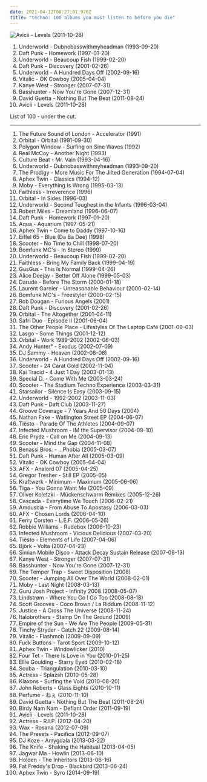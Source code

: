 ```yaml
---
date: 2021-04-12T08:27:01.976Z
title: "techno: 100 albums you must listen to before you die"
---
```

![Avicii - Levels (2011-10-28)](https://img.discogs.com/gAEJL4DJuK85hxGg5BYDzuVISlA=/fit-in/500x500/filters:strip_icc():format(jpeg):mode_rgb():quality(90)/discogs-images/R-3196879-1320268289.jpeg.jpg "Avicii - Levels (2011-10-28)")
<ol class="albums">
<li data-cover="http://coverartarchive.org/release/60f59c97-528c-3d70-a68e-f4ff44207cfc/13698079115-500.jpg" data-tags="electronic, techno, dance" role="button">Underworld - Dubnobasswithmyheadman (1993-09-20)</li>
<li data-cover="http://coverartarchive.org/release/770b9b80-10e1-4297-b1fd-46ad0dbb0305/1148987477-500.jpg" data-tags="electronic, house" role="button">Daft Punk - Homework (1997-01-20)</li>
<li data-cover="https://img.discogs.com/nD10hJOZwmEpHF7a0SrvyQV1AYY=/fit-in/450x390/filters:strip_icc():format(jpeg):mode_rgb():quality(90)/discogs-images/R-43257-1187900153.jpeg.jpg" data-tags="electronic, techno" role="button">Underworld - Beaucoup Fish (1999-02-20)</li>
<li data-cover="http://coverartarchive.org/release/51467269-3122-3d7e-92b2-0f0a694d30c1/1269784284-500.jpg" data-tags="electronic, house" role="button">Daft Punk - Discovery (2001-02-26)</li>
<li data-cover="http://coverartarchive.org/release/7c35ff51-e81a-4ccc-888f-9b27c5f558f0/1630166366-500.jpg" data-tags="electronic, techno" role="button">Underworld - A Hundred Days Off (2002-09-16)</li>
<li data-cover="https://img.discogs.com/9ZGqCrRnBpYLH9e34YgP3h0IB7c=/fit-in/225x225/filters:strip_icc():format(jpeg):mode_rgb():quality(90)/discogs-images/R-6286569-1438926263-1019.jpeg.jpg" data-tags="electronic, electro" role="button">Vitalic - OK Cowboy (2005-04-04)</li>
<li data-cover="http://coverartarchive.org/release/9c57c15f-cf52-4c52-92da-736becaa5a96/11833873261-500.jpg" data-tags="electronic, dance, techno, house, west, kanye, stronger" role="button">Kanye West - Stronger (2007-07-31)</li>
<li data-cover="https://img.discogs.com/9qwkMMhrr1lNWPMdchCIxZ0xqkM=/fit-in/570x500/filters:strip_icc():format(jpeg):mode_rgb():quality(90)/discogs-images/R-1196874-1200003112.jpeg.jpg" data-tags="techno" role="button">Basshunter - Now You're Gone (2007-12-31)</li>
<li data-cover="http://coverartarchive.org/release/e482fee8-b5c2-4a3d-8236-97b9a23b329b/11431037022-500.jpg" data-tags="house, electronic" role="button">David Guetta - Nothing But The Beat (2011-08-24)</li>
<li data-cover="https://img.discogs.com/gAEJL4DJuK85hxGg5BYDzuVISlA=/fit-in/500x500/filters:strip_icc():format(jpeg):mode_rgb():quality(90)/discogs-images/R-3196879-1320268289.jpeg.jpg" data-tags="electronic, dance" role="button">Avicii - Levels (2011-10-28)</li>
</ol>
List of 100 - under the cut.
<!-- more -->

_________________

<ol class="albums">
<li data-cover="https://img.discogs.com/8rFyleKW1Fx0UuFJ7Pq1FTLVHg0=/fit-in/600x600/filters:strip_icc():format(jpeg):mode_rgb():quality(90)/discogs-images/R-61778-1411211779-6669.jpeg.jpg" data-tags="electronic" role="button">
The Future Sound of London - Accelerator (1991)
</li>
<li data-cover="http://coverartarchive.org/release/4fd615b6-00bb-41c5-a151-5ed4bd350d31/16373960355-500.jpg" data-tags="electronic, techno" role="button">
Orbital - Orbital (1991-09-30)
</li>
<li data-cover="http://coverartarchive.org/release/2b20bd11-00d2-4800-baa0-d2eb05486f09/6937494644-500.jpg" data-tags="idm" role="button">
Polygon Window - Surfing on Sine Waves (1992)
</li>
<li data-cover="https://img.discogs.com/d28tpqQucwJ9drJ-Ad8JCNBVpoI=/fit-in/371x600/filters:strip_icc():format(jpeg):mode_rgb():quality(90)/discogs-images/R-1737046-1333832985.jpeg.jpg" data-tags="90s, pop, dance" role="button">
Real McCoy - Another Night (1993)
</li>
<li data-cover="https://img.discogs.com/csnz7uanoYKJwLy_H4hP2axW94s=/fit-in/600x598/filters:strip_icc():format(jpeg):mode_rgb():quality(90)/discogs-images/R-93934-1357309333-4319.jpeg.jpg" data-tags="dance" role="button">
Culture Beat - Mr. Vain (1993-04-16)
</li>
<li data-cover="http://coverartarchive.org/release/60f59c97-528c-3d70-a68e-f4ff44207cfc/13698079115-500.jpg" data-tags="electronic, techno, dance" role="button">
Underworld - Dubnobasswithmyheadman (1993-09-20)
</li>
<li data-cover="http://coverartarchive.org/release/e1cfae23-df33-4a58-be49-5d34c6a5563e/3035311470-500.jpg" data-tags="electronic, techno" role="button">
The Prodigy - More Music For The Jilted Generation (1994-07-04)
</li>
<li data-cover="https://via.placeholder.com/450" data-tags="idm" role="button">
Aphex Twin - Classics (1994-12)
</li>
<li data-cover="https://img.discogs.com/LPA2w-4DjKaKa7J63lr9HZWhFIc=/fit-in/500x457/filters:strip_icc():format(jpeg):mode_rgb():quality(90)/discogs-images/R-389573-1393368466-9302.jpeg.jpg" data-tags="electronic" role="button">
Moby - Everything Is Wrong (1995-03-13)
</li>
<li data-cover="http://coverartarchive.org/release/cd2da473-ec72-47a9-b6ca-5ecfe06a086b/5556123884-500.jpg" data-tags="trance, chillout, electronic, dance, funk, techno, progressive house, anorexic, faithless, levykokoelma" role="button">
Faithless - Irreverence (1996)
</li>
<li data-cover="https://img.discogs.com/MB7s4Pyk2PsJc95Z_yTqNIz703k=/fit-in/600x589/filters:strip_icc():format(jpeg):mode_rgb():quality(90)/discogs-images/R-31772-1366733878-7061.jpeg.jpg" data-tags="electronic" role="button">
Orbital - In Sides (1996-03)
</li>
<li data-cover="http://coverartarchive.org/release/91c4f715-6327-4057-beda-031a32e5d707/5345049101-500.jpg" data-tags="electronic, techno" role="button">
Underworld - Second Toughest in the Infants (1996-03-04)
</li>
<li data-cover="https://img.discogs.com/P-P_wUOfYu8cm9jWS8XPVzXdryo=/fit-in/600x592/filters:strip_icc():format(jpeg):mode_rgb():quality(90)/discogs-images/R-83507-1457553225-8498.jpeg.jpg" data-tags="trance, dream, robert miles" role="button">
Robert Miles - Dreamland (1996-06-07)
</li>
<li data-cover="http://coverartarchive.org/release/770b9b80-10e1-4297-b1fd-46ad0dbb0305/1148987477-500.jpg" data-tags="electronic, house" role="button">
Daft Punk - Homework (1997-01-20)
</li>
<li data-cover="http://coverartarchive.org/release/6faa4168-52d1-4375-8b67-2b143a370a75/2570451062-500.jpg" data-tags="dance, pop, eurodance, 90s" role="button">
Aqua - Aquarium (1997-05-21)
</li>
<li data-cover="http://coverartarchive.org/release/32ad4a8c-cd44-3637-ac39-3479d7be8fb2/19702223299-500.jpg" data-tags="electronic, idm" role="button">
Aphex Twin - Come to Daddy (1997-10-16)
</li>
<li data-cover="http://coverartarchive.org/release/096f5d5a-8ae2-4956-a503-5bf849c8fc80/27411662462-500.jpg" data-tags="racist country, blue da ba dee blue ice pop radio edit" role="button">
Eiffel 65 - Blue (Da Ba Dee) (1998)
</li>
<li data-cover="http://coverartarchive.org/release/44d079fa-5ecc-4a02-b5d5-fd37f98e6f8b/4655099055-500.jpg" data-tags="techno" role="button">
Scooter - No Time to Chill (1998-07-20)
</li>
<li data-cover="https://img.discogs.com/hALqARRNhy9I9mxdtUCKXurMkjc=/fit-in/130x130/filters:strip_icc():format(jpeg):mode_rgb():quality(90)/discogs-images/R-10748-1083265077.jpg.jpg" data-tags="breakbeat" role="button">
Bomfunk MC's - In Stereo (1999)
</li>
<li data-cover="https://img.discogs.com/nD10hJOZwmEpHF7a0SrvyQV1AYY=/fit-in/450x390/filters:strip_icc():format(jpeg):mode_rgb():quality(90)/discogs-images/R-43257-1187900153.jpeg.jpg" data-tags="electronic, techno" role="button">
Underworld - Beaucoup Fish (1999-02-20)
</li>
<li data-cover="http://coverartarchive.org/release/717a1e99-b6f4-4faf-89d1-10d69e991ccc/915839326-500.jpg" data-tags="electronic, techno, melancholy, groovy, ethno, faithless, hel phire" role="button">
Faithless - Bring My Family Back (1999-04-19)
</li>
<li data-cover="http://coverartarchive.org/release/9d6772cd-c088-382c-ba72-d092eb1b1f20/24897461115-500.jpg" data-tags="electronic, trip-hop, techno" role="button">
GusGus - This Is Normal (1999-04-26)
</li>
<li data-cover="http://coverartarchive.org/release/dd351792-e53f-4d74-bf93-2a940edad8d1/10209301116-500.jpg" data-tags="dance, techno" role="button">
Alice Deejay - Better Off Alone (1999-05-03)
</li>
<li data-cover="https://img.discogs.com/Cz0JOIN8j8Gumlj128kA5NEP504=/fit-in/600x598/filters:strip_icc():format(jpeg):mode_rgb():quality(90)/discogs-images/R-147167-1409737346-3469.jpeg.jpg" data-tags="trance" role="button">
Darude - Before The Storm (2000-01-18)
</li>
<li data-cover="http://coverartarchive.org/release/503cb223-719b-332f-bd81-8d3e182a0308/1171048477-500.jpg" data-tags="techno, electronic" role="button">
Laurent Garnier - Unreasonable Behaviour (2000-02-14)
</li>
<li data-cover="https://img.discogs.com/vok-pww6XUx5QFygj9FX9zAfMXs=/fit-in/600x515/filters:strip_icc():format(jpeg):mode_rgb():quality(90)/discogs-images/R-106523-1258962168.jpeg.jpg" data-tags="trance" role="button">
Bomfunk MC's - Freestyler (2000-02-15)
</li>
<li data-cover="https://img.discogs.com/isniMsRL2XRq3oPsM1fVA2xo7Vk=/fit-in/600x601/filters:strip_icc():format(jpeg):mode_rgb():quality(90)/discogs-images/R-65770-1454768663-3762.jpeg.jpg" data-tags="electronic, trip-hop" role="button">
Rob Dougan - Furious Angels (2001)
</li>
<li data-cover="http://coverartarchive.org/release/51467269-3122-3d7e-92b2-0f0a694d30c1/1269784284-500.jpg" data-tags="electronic, house" role="button">
Daft Punk - Discovery (2001-02-26)
</li>
<li data-cover="http://coverartarchive.org/release/7e0dc6a7-1376-47cb-90ec-6ae9228d99fb/25473519992-500.jpg" data-tags="electronic" role="button">
Orbital - The Altogether (2001-04-11)
</li>
<li data-cover="http://coverartarchive.org/release/77bfd13a-40b0-41ec-afd6-15f0ca904e5b/2335812387-500.jpg" data-tags="trance, electronic, dance" role="button">
Safri Duo - Episode II (2001-06-04)
</li>
<li data-cover="http://coverartarchive.org/release/496f6f0b-d763-4759-bab8-81a96d18964e/1696126538-500.jpg" data-tags="techno" role="button">
The Other People Place - Lifestyles Of The Laptop Café (2001-09-03)
</li>
<li data-cover="http://coverartarchive.org/release/20ca4a82-abb1-48c4-8c7a-170e7511ff92/2748922226-500.jpg" data-tags="dance, trance" role="button">
Lasgo - Some Things (2001-12-12)
</li>
<li data-cover="https://img.discogs.com/0zxzdTRtbAXWbKlpiTfKG1f_JRk=/fit-in/600x597/filters:strip_icc():format(jpeg):mode_rgb():quality(90)/discogs-images/R-2657832-1295294018.jpeg.jpg" data-tags="electronic" role="button">
Orbital - Work 1989-2002 (2002-06-03)
</li>
<li data-cover="http://coverartarchive.org/release/efc8730c-436a-4578-a98a-b0053cd02577/6790653841-500.jpg" data-tags="soundtrack, techno" role="button">
Andy Hunter° - Exodus (2002-07-09)
</li>
<li data-cover="http://coverartarchive.org/release/8cd0c7a7-cb6f-4753-b2e5-f29ca120e87b/4599270957-500.jpg" data-tags="trance" role="button">
DJ Sammy - Heaven (2002-08-06)
</li>
<li data-cover="http://coverartarchive.org/release/7c35ff51-e81a-4ccc-888f-9b27c5f558f0/1630166366-500.jpg" data-tags="electronic, techno" role="button">
Underworld - A Hundred Days Off (2002-09-16)
</li>
<li data-cover="http://coverartarchive.org/release/533a718d-c202-4d82-b3e7-596e4f40bf18/20373139615-500.jpg" data-tags="techno, scooter" role="button">
Scooter - 24 Carat Gold (2002-11-04)
</li>
<li data-cover="https://img.discogs.com/Nx2oCEwQ-8n0e11pxHdOhdiIxE4=/fit-in/600x605/filters:strip_icc():format(jpeg):mode_rgb():quality(90)/discogs-images/R-77904-1597761108-4237.jpeg.jpg" data-tags="trance, techno, 00s, sowaco" role="button">
Kai Tracid - 4 Just 1 Day (2003-01-13)
</li>
<li data-cover="http://coverartarchive.org/release/d8d5a08a-032b-493a-9812-3e3143a41373/24758111735-500.jpg" data-tags="dance, trance, electronic" role="button">
Special D. - Come With Me (2003-03-24)
</li>
<li data-cover="https://img.discogs.com/dYA8iHe_Huc5awOwYkgCtQ5aN1g=/fit-in/600x593/filters:strip_icc():format(jpeg):mode_rgb():quality(90)/discogs-images/R-136949-1515841853-9853.jpeg.jpg" data-tags="techno" role="button">
Scooter - The Stadium Techno Experience (2003-03-31)
</li>
<li data-cover="https://img.discogs.com/jrWVzobDRoF5M8iFRO0_ha-z8PQ=/fit-in/600x592/filters:strip_icc():format(jpeg):mode_rgb():quality(90)/discogs-images/R-434193-1482085620-7376.jpeg.jpg" data-tags="britpop, indie rock" role="button">
Starsailor - Silence Is Easy (2003-09-15)
</li>
<li data-cover="https://img.discogs.com/5fjDiYNMN5FG8o98Zv-IHdRj0Vk=/fit-in/600x599/filters:strip_icc():format(jpeg):mode_rgb():quality(90)/discogs-images/R-901889-1535289804-5696.jpeg.jpg" data-tags="electronic" role="button">
Underworld - 1992-2002 (2003-11-03)
</li>
<li data-cover="https://img.discogs.com/yLYJzusfSAoVituOKpcjTjuv3-c=/fit-in/600x582/filters:strip_icc():format(jpeg):mode_rgb():quality(90)/discogs-images/R-233890-1366479138-3160.jpeg.jpg" data-tags="house, electronic" role="button">
Daft Punk - Daft Club (2003-11-27)
</li>
<li data-cover="http://coverartarchive.org/release/7ebf5816-7084-464b-886a-8e405fe3083a/5438022732-500.jpg" data-tags="groove coverage" role="button">
Groove Coverage - 7 Years And 50 Days (2004)
</li>
<li data-cover="https://img.discogs.com/rp58FVm1KMOk0FZu9BK7C3ZJCoE=/fit-in/592x600/filters:strip_icc():format(jpeg):mode_rgb():quality(90)/discogs-images/R-256794-1331310260.jpeg.jpg" data-tags="electronic, electronica, techno, emp805, emp805 - mnml" role="button">
Nathan Fake - Watlington Street EP (2004-06-07)
</li>
<li data-cover="http://coverartarchive.org/release/176d1133-4c75-4017-9168-389b933b207c/13470088520-500.jpg" data-tags="trance, tiesto - parade of the athletes" role="button">
Tiësto - Parade Of The Athletes (2004-09-07)
</li>
<li data-cover="http://coverartarchive.org/release/e5fe454e-6a3c-3b82-b3af-99f638fb4e3c/11150293974-500.jpg" data-tags="trance, psytrance, electronic" role="button">
Infected Mushroom - IM the Supervisor (2004-09-10)
</li>
<li data-cover="https://img.discogs.com/Vp8Meaxcn9up2DL2PkgabVLsui0=/fit-in/600x512/filters:strip_icc():format(jpeg):mode_rgb():quality(90)/discogs-images/R-338431-1158462737.jpeg.jpg" data-tags="dance" role="button">
Eric Prydz - Call on Me (2004-09-13)
</li>
<li data-cover="http://coverartarchive.org/release/fd1b6a96-8e28-4614-8a11-004e14402664/4714897629-500.jpg" data-tags="dance, techno, trance" role="button">
Scooter - Mind the Gap (2004-11-08)
</li>
<li data-cover="https://img.discogs.com/oRU3eS0xX2-QpZTSdfSyWaCDB9U=/fit-in/600x595/filters:strip_icc():format(jpeg):mode_rgb():quality(90)/discogs-images/R-464139-1473578929-4162.jpeg.jpg" data-tags="techno" role="button">
Benassi Bros. - ...Phobia (2005-03-07)
</li>
<li data-cover="http://coverartarchive.org/release/9c02dc5c-6725-314b-a5d1-b6097ff0c6ce/13716662046-500.jpg" data-tags="electronic, house" role="button">
Daft Punk - Human After All (2005-03-09)
</li>
<li data-cover="https://img.discogs.com/9ZGqCrRnBpYLH9e34YgP3h0IB7c=/fit-in/225x225/filters:strip_icc():format(jpeg):mode_rgb():quality(90)/discogs-images/R-6286569-1438926263-1019.jpeg.jpg" data-tags="electronic, electro" role="button">
Vitalic - OK Cowboy (2005-04-04)
</li>
<li data-cover="http://coverartarchive.org/release/d1c1fd66-1010-4db3-bc26-41c67e542b51/10373975190-500.jpg" data-tags="electronic" role="button">
AFX - Analord 07 (2005-04-25)
</li>
<li data-cover="https://img.discogs.com/DVYKGAvZWHXQo7h6UUhTZ6MJSaE=/fit-in/600x600/filters:strip_icc():format(jpeg):mode_rgb():quality(90)/discogs-images/R-4281470-1362074526-3207.jpeg.jpg" data-tags="techno" role="button">
Gregor Tresher - Still EP (2005-05)
</li>
<li data-cover="https://img.discogs.com/m5caYZzD87Pe6K8_y0awhXHNFxE=/fit-in/300x300/filters:strip_icc():format(jpeg):mode_rgb():quality(90)/discogs-images/R-471424-1118479959.jpg.jpg" data-tags="electro, techno" role="button">
Kraftwerk - Minimum - Maximum (2005-06-06)
</li>
<li data-cover="https://img.discogs.com/XwnddAMe4xNCERqjNQDfUlfketk=/fit-in/479x479/filters:strip_icc():format(jpeg):mode_rgb():quality(90)/discogs-images/R-521679-1488361340-4434.jpeg.jpg" data-tags="dance, techno" role="button">
Tiga - You Gonna Want Me (2005-09)
</li>
<li data-cover="https://via.placeholder.com/450" data-tags="minimal" role="button">
Oliver Koletzki - Mückenschwarm Remixes (2005-12-26)
</li>
<li data-cover="http://coverartarchive.org/release/bd693fb6-6fbd-4cbe-9b61-a78f18112910/28388783118-500.jpg" data-tags="dance" role="button">
Cascada - Everytime We Touch (2006-02-21)
</li>
<li data-cover="https://img.discogs.com/K9fWFCbuShoeeTlEtPtcTP9qSaM=/fit-in/600x862/filters:strip_icc():format(jpeg):mode_rgb():quality(90)/discogs-images/R-635343-1570355098-3014.jpeg.jpg" data-tags="industrial, techno, dark electro, ebm, metropolis" role="button">
Amduscia - From Abuse To Apostasy (2006-03-03)
</li>
<li data-cover="http://coverartarchive.org/release/588c6bc0-7428-4753-8f6d-8e7a9320077a/2226497555-500.jpg" data-tags="idm, electronic" role="button">
AFX - Chosen Lords (2006-04-10)
</li>
<li data-cover="http://coverartarchive.org/release/bf786f88-3871-4f26-a56b-9e9800a85f79/7013875443-500.jpg" data-tags="trance, electronic" role="button">
Ferry Corsten - L.E.F. (2006-05-26)
</li>
<li data-cover="http://coverartarchive.org/release/28a2bfa0-6cf7-4854-93f1-e5a06de9162d/5907595639-500.jpg" data-tags="pop" role="button">
Robbie Williams - Rudebox (2006-10-23)
</li>
<li data-cover="http://coverartarchive.org/release/ded7ac3b-4a17-36a2-8fc5-4a878d229f35/1353184902-500.jpg" data-tags="psytrance, electronic" role="button">
Infected Mushroom - Vicious Delicious (2007-03-20)
</li>
<li data-cover="https://img.discogs.com/IJ_Zfo5IM2HMmVI0txi5yV42BNk=/fit-in/600x600/filters:strip_icc():format(jpeg):mode_rgb():quality(90)/discogs-images/R-14343254-1572619728-7891.jpeg.jpg" data-tags="trance" role="button">
Tiësto - Elements of Life (2007-04-06)
</li>
<li data-cover="http://coverartarchive.org/release/a4ce1772-9009-4720-8adc-6259b5cd387c/23654428073-500.jpg" data-tags="experimental" role="button">
Björk - Volta (2007-04-23)
</li>
<li data-cover="http://coverartarchive.org/release/2846bdd5-2b37-34ca-ba50-cebfe76c299a/20853604238-500.jpg" data-tags="electronic" role="button">
Simian Mobile Disco - Attack Decay Sustain Release (2007-06-13)
</li>
<li data-cover="http://coverartarchive.org/release/9c57c15f-cf52-4c52-92da-736becaa5a96/11833873261-500.jpg" data-tags="electronic, dance, techno, house, west, kanye, stronger" role="button">
Kanye West - Stronger (2007-07-31)
</li>
<li data-cover="https://img.discogs.com/9qwkMMhrr1lNWPMdchCIxZ0xqkM=/fit-in/570x500/filters:strip_icc():format(jpeg):mode_rgb():quality(90)/discogs-images/R-1196874-1200003112.jpeg.jpg" data-tags="techno" role="button">
Basshunter - Now You're Gone (2007-12-31)
</li>
<li data-cover="http://coverartarchive.org/release/24fef968-ef90-4f90-ac89-e1e0cbb5ee0f/19080096762-500.jpg" data-tags="rock, australian" role="button">
The Temper Trap - Sweet Disposition (2008)
</li>
<li data-cover="https://via.placeholder.com/450" data-tags="jumpstyle" role="button">
Scooter - Jumping All Over The World (2008-02-01)
</li>
<li data-cover="http://coverartarchive.org/release/f08b488c-7526-4c7f-8e12-5a317cf600b7/16531192090-500.jpg" data-tags="electronic" role="button">
Moby - Last Night (2008-03-13)
</li>
<li data-cover="https://img.discogs.com/_eMqMMDVOx2FX8aNRz1eCGJZuyQ=/fit-in/600x594/filters:strip_icc():format(jpeg):mode_rgb():quality(90)/discogs-images/R-1331305-1316727049.jpeg.jpg" data-tags="dance" role="button">
Guru Josh Project - Infinity 2008 (2008-05-07)
</li>
<li data-cover="http://coverartarchive.org/release/432dd14b-0622-3dfb-ad71-be10ddd81b8e/3955606785-500.jpg" data-tags="minimal house" role="button">
Lindstrøm - Where You Go I Go Too (2008-08-18)
</li>
<li data-cover="https://img.discogs.com/8RfBOLAWWWwfYXJ3On8R4j93nd8=/fit-in/600x591/filters:strip_icc():format(jpeg):mode_rgb():quality(90)/discogs-images/R-2943841-1393363798-7399.jpeg.jpg" data-tags="electronic, techno, house" role="button">
Scott Grooves - Coco Brown / La Riddum (2008-11-12)
</li>
<li data-cover="http://coverartarchive.org/release/15e3739f-e713-4a5f-884a-d95596c3fa1f/18417383878-500.jpg" data-tags="electronic, dance" role="button">
Justice - A Cross The Universe (2008-11-24)
</li>
<li data-cover="http://coverartarchive.org/release/70f98182-7a57-44a8-adeb-5aecaaeac206/9823154784-500.jpg" data-tags="trance, dance, techno, german" role="button">
Italobrothers - Stamp On The Ground (2009)
</li>
<li data-cover="https://img.discogs.com/yZUT6xPI8XVF_3yDlv0wSI84uCs=/fit-in/600x461/filters:strip_icc():format(jpeg):mode_rgb():quality(90)/discogs-images/R-1668437-1237888609.jpeg.jpg" data-tags="electronica, indie" role="button">
Empire of the Sun - We Are The People (2009-05-31)
</li>
<li data-cover="http://coverartarchive.org/release/6b9798de-6288-4b51-87bb-de0bcc51e2d4/24711110047-500.jpg" data-tags="trance, hip hop, pop, dance, house, tinchy stryder" role="button">
Tinchy Stryder - Catch 22 (2009-08-14)
</li>
<li data-cover="http://coverartarchive.org/release/63e24053-1c01-31b0-b8e8-3b2a59bb75ff/1467707916-500.jpg" data-tags="house" role="button">
Vitalic - Flashmob (2009-09-09)
</li>
<li data-cover="https://img.discogs.com/AJR2mCOi8-YyOmaUR6VgzkKqryA=/fit-in/600x600/filters:strip_icc():format(jpeg):mode_rgb():quality(90)/discogs-images/R-1967297-1431603480-2723.jpeg.jpg" data-tags="noise, electronic, drone" role="button">
Fuck Buttons - Tarot Sport (2009-10-12)
</li>
<li data-cover="https://img.discogs.com/0ldZPAyteJHU9oLD-amTVAIxXvE=/fit-in/531x467/filters:strip_icc():format(jpeg):mode_rgb():quality(90)/discogs-images/R-166064-1183274518.jpeg.jpg" data-tags="idm, electronic" role="button">
Aphex Twin - Windowlicker (2010)
</li>
<li data-cover="http://coverartarchive.org/release/8b2abdde-9acb-44dd-84de-42592224123a/21122160818-500.jpg" data-tags="idm, electronic" role="button">
Four Tet - There Is Love in You (2010-01-25)
</li>
<li data-cover="https://img.discogs.com/IZ7G1DN-PATB30I1Rs5mvGmZ14Y=/fit-in/598x590/filters:strip_icc():format(jpeg):mode_rgb():quality(90)/discogs-images/R-2129117-1414612668-5460.jpeg.jpg" data-tags="trance, electronic, ambient" role="button">
Ellie Goulding - Starry Eyed (2010-02-18)
</li>
<li data-cover="http://coverartarchive.org/release/84431d2b-4af9-43b0-805c-c6579c774de6/1207883515-500.jpg" data-tags="dubstep" role="button">
Scuba - Triangulation (2010-03-10)
</li>
<li data-cover="https://img.discogs.com/QUHpmK4R_P7sftn3KHppBK8vLm8=/fit-in/600x567/filters:strip_icc():format(jpeg):mode_rgb():quality(90)/discogs-images/R-2300524-1494626974-2948.jpeg.jpg" data-tags="techno" role="button">
Actress - Splazsh (2010-05-28)
</li>
<li data-cover="https://img.discogs.com/ETH3FHLuyysOIt3UHKrVsVbluro=/fit-in/200x200/filters:strip_icc():format(jpeg):mode_rgb():quality(90)/discogs-images/R-2461659-1285365333.jpeg.jpg" data-tags="indie rock, nu-rave, alternative rock" role="button">
Klaxons - Surfing the Void (2010-08-20)
</li>
<li data-cover="http://coverartarchive.org/release/1fbfbe77-f5d0-404a-bce0-cb1bd891f92c/4515825059-500.jpg" data-tags="techno, house" role="button">
John Roberts - Glass Eights (2010-10-11)
</li>
<li data-cover="http://coverartarchive.org/release/fc652ef5-d721-4a4a-a977-c021bebd33ab/5773948092-500.jpg" data-tags="electronic, japanese, female vocalists, techno, girls, jpop, asian, j-pop, girl band, girl group, girl groups, group, girlband, idol, asian music, asian pop" role="button">
Perfume - ねぇ (2010-11-10)
</li>
<li data-cover="http://coverartarchive.org/release/e482fee8-b5c2-4a3d-8236-97b9a23b329b/11431037022-500.jpg" data-tags="house, electronic" role="button">
David Guetta - Nothing But The Beat (2011-08-24)
</li>
<li data-cover="http://coverartarchive.org/release/41c7c22a-a8ea-420e-b712-ef86a51c3a81/5564637848-500.jpg" data-tags="electronic, chill, instrumental, experimental, electro, techno, bass, electronic superhighway" role="button">
Birdy Nam Nam - Defiant Order (2011-09-19)
</li>
<li data-cover="https://img.discogs.com/gAEJL4DJuK85hxGg5BYDzuVISlA=/fit-in/500x500/filters:strip_icc():format(jpeg):mode_rgb():quality(90)/discogs-images/R-3196879-1320268289.jpeg.jpg" data-tags="electronic, dance" role="button">
Avicii - Levels (2011-10-28)
</li>
<li data-cover="http://coverartarchive.org/release/07c78167-c6ce-4d20-8cc2-6fed53237181/6640690285-500.jpg" data-tags="idm, 10s" role="button">
Actress - R.I.P. (2012-04-20)
</li>
<li data-cover="https://img.discogs.com/TZWomip8fOP-4FfmsSRTDHNsDqA=/fit-in/600x600/filters:strip_icc():format(jpeg):mode_rgb():quality(90)/discogs-images/R-4925817-1379708692-2252.jpeg.jpg" data-tags="hip-hop, hip hop, rock, 80s, punk, rap, techno, rosana wax" role="button">
Wax - Rosana (2012-07-09)
</li>
<li data-cover="http://coverartarchive.org/release/8de037a4-f8db-4219-862e-2e50400441c2/23648189847-500.jpg" data-tags="electronic, australian" role="button">
The Presets - Pacifica (2012-09-07)
</li>
<li data-cover="http://coverartarchive.org/release/d59c9abd-b825-4aa7-b270-c86598ba73d0/3670901622-500.jpg" data-tags="electronic" role="button">
DJ Koze - Amygdala (2013-03-22)
</li>
<li data-cover="http://coverartarchive.org/release/0e53fb9f-88ae-47cd-961e-e19da29c3123/3786345065-500.jpg" data-tags="experimental, electronic, dark ambient" role="button">
The Knife - Shaking the Habitual (2013-04-05)
</li>
<li data-cover="https://img.discogs.com/pr4P-Lu0VVSTmWZVoBfCXU3P7Uk=/fit-in/300x300/filters:strip_icc():format(jpeg):mode_rgb():quality(90)/discogs-images/R-4651028-1371094078-3852.jpeg.jpg" data-tags="indie, psychedelic pop" role="button">
Jagwar Ma - Howlin (2013-06-10)
</li>
<li data-cover="http://coverartarchive.org/release/7998b57f-0317-4c8f-a00e-b12b9c22df33/4432534452-500.jpg" data-tags="experimental, techno, idm" role="button">
Holden - The Inheritors (2013-06-16)
</li>
<li data-cover="http://coverartarchive.org/release/62626e7f-a10e-409c-a4fc-36deaf4f5a13/5750409674-500.jpg" data-tags="dub" role="button">
Fat Freddy's Drop - Blackbird (2013-06-24)
</li>
<li data-cover="http://coverartarchive.org/release/3a039fd3-634f-4691-bf0d-091d852d272a/8119962414-500.jpg" data-tags="idm" role="button">
Aphex Twin - Syro (2014-09-19)
</li>
</ol>